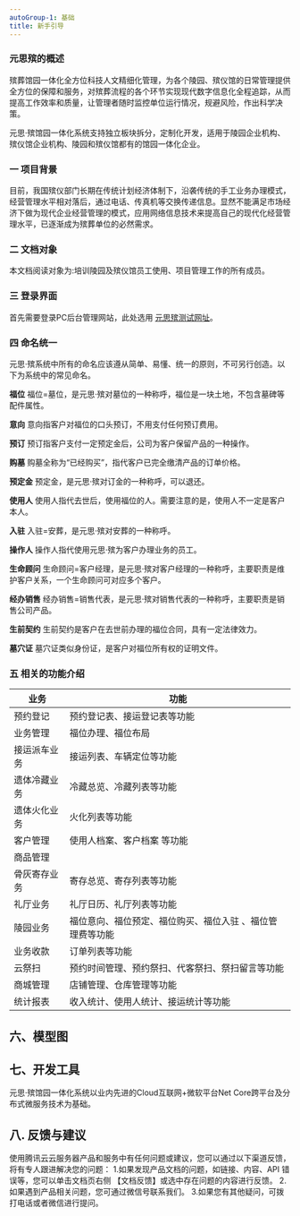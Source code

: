 ```yaml
---
autoGroup-1: 基础
title: 新手引导
---
```


### 元思殡的概述

殡葬馆园一体化全方位科技人文精细化管理，为各个陵园、殡仪馆的日常管理提供全方位的保障和服务，对殡葬流程的各个环节实现现代数字信息化全程追踪，从而提高工作效率和质量，让管理者随时监控单位运行情况，规避风险，作出科学决策。

元思·殡馆园一体化系统支持独立板块拆分，定制化开发，适用于陵园企业机构、殡仪馆企业机构、陵园和殡仪馆都有的馆园一体化企业。

### 一 项目背景

目前，我国殡仪部门长期在传统计划经济体制下，沿袭传统的手工业务办理模式，经营管理水平相对落后，通过电话、传真机等交换传递信息。显然不能满足市场经济下做为现代企业经营管理的模式，应用网络信息技术来提高自己的现代化经营管理水平，已逐渐成为殡葬单位的必然需求。

### 二 文档对象

本文档阅读对象为:培训陵园及殡仪馆员工使用、项目管理工作的所有成员。

### 三 登录界面

首先需要登录PC后台管理网站，此处选用 [元思殡测试网址](https://by.yuansicloud.com)。

### 四 命名统一

元思·殡系统中所有的命名应该遵从简单、易懂、统一的原则，不可另行创造。以下为系统中的常见命名。

**福位**
福位=墓位，是元思·殡对墓位的一种称呼，福位是一块土地，不包含墓碑等配件属性。

**意向**
意向指客户对福位的口头预订，不用支付任何预订费用。

**预订**
预订指客户支付一定预定金后，公司为客户保留产品的一种操作。

**购墓**
购墓全称为“已经购买”，指代客户已完全缴清产品的订单价格。

**预定金**
预定金，是元思·殡对订金的一种称呼，可以退还。

**使用人**
使用人指代去世后，使用福位的人。需要注意的是，使用人不一定是客户本人。

**入驻**
入驻=安葬，是元思·殡对安葬的一种称呼。

**操作人**
操作人指代使用元思·殡为客户办理业务的员工。

**生命顾问**
生命顾问=客户经理，是元思·殡对客户经理的一种称呼，主要职责是维护客户关系，一个生命顾问可对应多个客户。

**经办销售**
经办销售=销售代表，是元思·殡对销售代表的一种称呼，主要职责是销售公司产品。

**生前契约**
生前契约是客户在去世前办理的福位合同，具有一定法律效力。

**墓穴证**
墓穴证类似身份证，是客户对福位所有权的证明文件。

### 五 相关的功能介绍

| 业务    |     功能 |
|---------|---------|
| 预约登记 | 预约登记表、接运登记表等功能  |
| 业务管理 | 福位办理、福位布局 |
| 接运派车业务 | 接运列表、车辆定位等功能 |
| 遗体冷藏业务 | 冷藏总览、冷藏列表等功能  |
| 遗体火化业务 | 火化列表等功能 |
| 客户管理 | 使用人档案、客户档案 等功能 |
| 商品管理 |  |
| 骨灰寄存业务 | 寄存总览、寄存列表等功能 |
| 礼厅业务 | 礼厅日历、礼厅列表等功能  |
| 陵园业务 | 福位意向、福位预定、福位购买、福位入驻 、福位管理费等功能 |
| 业务收款 | 订单列表等功能 |
| 云祭扫 | 预约时间管理、预约祭扫、代客祭扫、祭扫留言等功能  |
| 商城管理 | 店铺管理、仓库管理等功能 |
| 统计报表 | 收入统计、使用人统计、接运统计等功能 |

## 六、模型图

## 七、开发工具

元思·殡馆园一体化系统以业内先进的Cloud互联网+微软平台Net Core跨平台及分布式微服务技术为基础。

## 八. 反馈与建议

使用腾讯云云服务器产品和服务中有任何问题或建议，您可以通过以下渠道反馈，将有专人跟进解决您的问题：
  1.如果发现产品文档的问题，如链接、内容、API 错误等，您可以单击文档页右侧 【文档反馈】或选中存在问题的内容进行反馈。
  2.如果遇到产品相关问题，您可通过微信号联系我们。
  3.如果您有其他疑问，可拨打电话或者微信进行提问。

